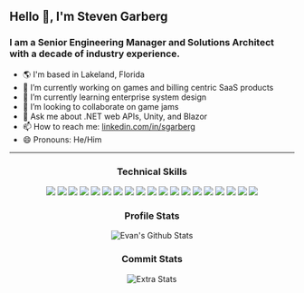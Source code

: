<h2>Hello 👋, I'm Steven Garberg</h2>
<h3>I am a Senior Engineering Manager and Solutions Architect with a decade of industry experience.</h3>

- 🌎 I'm based in Lakeland, Florida
- 🔭 I’m currently working on games and billing centric SaaS products
- 🌱 I’m currently learning enterprise system design
- 👯 I’m looking to collaborate on game jams
- 💬 Ask me about .NET web APIs, Unity, and Blazor
- 📫 How to reach me: <a href="https://www.linkedin.com/in/sgarberg/" target="_blank">linkedin.com/in/sgarberg</a>
- 😄 Pronouns: He/Him

<hr>

<div align="center">
 <h3>Technical Skills</h3>
 <img src="https://img.shields.io/badge/HTML5%20-%23E34F26.svg?&style=for-the-badge&logo=html5&logoColor=white&style=flat">
 <img src="https://img.shields.io/badge/CSS3%20-%231572B6.svg?&style=for-the-badge&logo=css3&logoColor=white&style=flat">
 <img src="https://img.shields.io/badge/Bootstrap-563D7C?style=for-the-badge&logo=bootstrap&logoColor=white&style=flat">
 <img src="https://img.shields.io/badge/JavaScript%20-%23323330.svg?&style=for-the-badge&logo=javascript&logoColor=%23F7DF1E&style=flat">
 <img src="https://img.shields.io/badge/jQuery%20-%230769AD.svg?logo=jquery&logoColor=#0769AD&style=flat">
 <img src="https://img.shields.io/badge/Rider-000000?style=for-the-badge&logo=Rider&logoColor=white&style=flat">
 <img src="https://img.shields.io/badge/microsoft%20azure-0089D6?style=for-the-badge&logo=microsoft-azure&logoColor=white&style=flat">
 <img src="https://img.shields.io/badge/Cloudflare-F38020?style=for-the-badge&logo=Cloudflare&logoColor=white&style=flat">
 <img src="https://img.shields.io/badge/Amazon_AWS-FF9900?style=for-the-badge&logo=amazonaws&logoColor=white&style=flat">
 <img src="https://img.shields.io/badge/Twilio-F22F46?style=for-the-badge&logo=Twilio&logoColor=white&style=flat">
 <img src="https://img.shields.io/badge/Microsoft%20SQL%20Server-CC2927?style=for-the-badge&logo=microsoft%20sql%20server&logoColor=white&style=flat">
 <img src="https://img.shields.io/badge/MongoDB-4EA94B?style=for-the-badge&logo=mongodb&logoColor=white&style=flat">
 <img src="https://img.shields.io/badge/PostgreSQL-316192?style=for-the-badge&logo=postgresql&logoColor=whit&style=flate">
 <img src="https://img.shields.io/badge/redis-%23DD0031.svg?&style=for-the-badge&logo=redis&logoColor=white&style=flat">
 <img src="https://img.shields.io/badge/Visual_Studio-5C2D91?style=for-the-badge&logo=visual%20studio&logoColor=white&style=flat">
 <img src="https://img.shields.io/badge/Visual_Studio_Code-0078D4?style=for-the-badge&logo=visual%20studio%20code&logoColor=white&style=flat">
 <img src="https://img.shields.io/badge/.NET-5C2D91?style=for-the-badge&logo=.net&logoColor=white&style=flat">
 <img src="https://img.shields.io/badge/C%23-239120?style=for-the-badge&logo=c-sharp&logoColor=white&style=flat">
 <img src="https://img.shields.io/badge/Lua-2C2D72?style=for-the-badge&logo=lua&logoColor=white&style=flat">
</div>

<div align="center">
 <h3>Profile Stats</h3>
 <img align="center" src="https://github-readme-stats.vercel.app/api?username=StevenGarberg&include_all_commits=true&count_private=true&show_icons=true&line_height=20&theme=gruvbox&show_icons=true" alt="Evan's Github Stats">
</div>

<div align="center">
 <h3>Commit Stats</h3>
 <img src ="https://github-readme-streak-stats.herokuapp.com/?user=StevenGarberg&theme=gruvbox" alt="Extra Stats">
</div>
